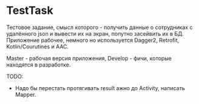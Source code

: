 # TestTask
Тестовое задание, смысл которого - получить данные о сотрудниках с удалённого json и вывести их на экран, попутно засейвить их в БД. Приложение рабочее, немного но используется Dagger2, Retrofit, Kotlin/Courutines и AAC.

Master - рабочая версия приложения, Develop - фичи, которые находятся в разработке.

TODO:
- Надо бы перестать протягивать result ажно до Activity, написать Mapper.
